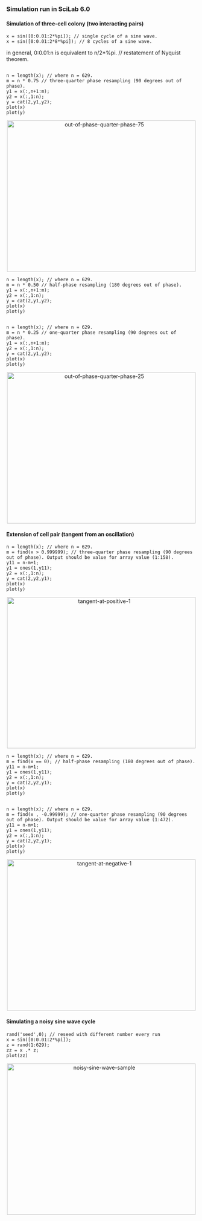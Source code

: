 ### Simulation run in SciLab 6.0

#### Simulation of three-cell colony (two interacting pairs)

```python3
x = sin([0:0.01:2*%pi]); // single cycle of a sine wave.  
x = sin([0:0.01:2*8*%pi]); // 8 cycles of a sine wave.  

```
in general, 0:0.01:n is equivalent to n/2*%pi. // restatement of Nyquist theorem.  

```python3

n = length(x); // where n = 629.  
m = n * 0.75 // three-quarter phase resampling (90 degrees out of phase).  
y1 = x(:,n+1:m);  
y2 = x(:,1:n);   
y = cat(2,y1,y2);  
plot(x)  
plot(y)  
```

<p align="center">
  <img src="out-of-phase-quarter-phase-75.png" alt="out-of-phase-quarter-phase-75" height="400" width="500" />
</p>

```python3
n = length(x); // where n = 629.  
m = n * 0.50 // half-phase resampling (180 degrees out of phase).  
y1 = x(:,n+1:m);  
y2 = x(:,1:n);   
y = cat(2,y1,y2);  
plot(x)  
plot(y)  


n = length(x); // where n = 629.  
m = n * 0.25 // one-quarter phase resampling (90 degrees out of phase).  
y1 = x(:,n+1:m);  
y2 = x(:,1:n);   
y = cat(2,y1,y2);  
plot(x)  
plot(y)  
```

<p align="center">
  <img src="out-of-phase-quarter-phase-25.png" alt="out-of-phase-quarter-phase-25" height="400" width="500" />
</p>

#### Extension of cell pair (tangent from an oscillation)

```python3
n = length(x); // where n = 629.  
m = find(x > 0.999999); // three-quarter phase resampling (90 degrees out of phase). Output should be value for array value (1:158).
y11 = n-m+1;  
y1 = ones(1,y11);  
y2 = x(:,1:n);   
y = cat(2,y2,y1);  
plot(x)  
plot(y)  
```

<p align="center">
  <img src="tangent-at-positive-1.png" alt="tangent-at-positive-1" height="400" width="500" />
</p>

```python3
n = length(x); // where n = 629.  
m = find(x == 0); // half-phase resampling (180 degrees out of phase).  
y11 = n-m+1;  
y1 = ones(1,y11);  
y2 = x(:,1:n);   
y = cat(2,y2,y1);  
plot(x)  
plot(y)  


n = length(x); // where n = 629.  
m = find(x , -0.99999); // one-quarter phase resampling (90 degrees out of phase). Output should be value for array value (1:472).
y11 = n-m+1;  
y1 = ones(1,y11);  
y2 = x(:,1:n);   
y = cat(2,y2,y1);  
plot(x)  
plot(y)  
```

<p align="center">
  <img src="tangent-at-negative-1.png" alt="tangent-at-negative-1" height="400" width="500" />
</p>


#### Simulating a noisy sine wave cycle

```python3
rand('seed',0); // reseed with different number every run
x = sin([0:0.01:2*%pi]);
z = rand(1:629);
zz = x .* z;
plot(zz)
```
<p align="center">
  <img src="noisy-sine-wave-sample.png" alt="noisy-sine-wave-sample" height="400" width="500" />
</p>

